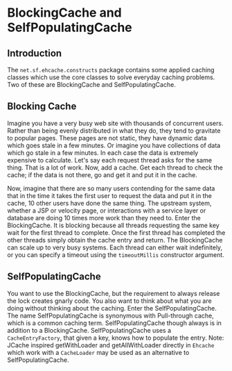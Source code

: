 ---
---
# BlockingCache and SelfPopulatingCache <a name="blockingcache-and-selfpopulatingcache"/>




## Introduction
The `net.sf.ehcache.constructs` package contains some applied caching classes which use the core classes to solve everyday caching problems. Two of these are BlockingCache and SelfPopulatingCache.

## Blocking Cache <a name="blocking-cache"/>
Imagine you have a very busy web site with thousands of concurrent users. Rather than being evenly distributed in
what they do, they tend to gravitate to popular pages. These pages are not static, they have dynamic data which
goes stale in a few minutes. Or imagine you have collections of data which go stale in a few minutes. In each
case the data is extremely expensive to calculate.
Let's say each request thread asks for the same thing. That is a lot of work. Now, add a cache. Get each thread
to check the cache; if the data is not there, go and get it and put it in the cache.

Now, imagine that there are so
many users contending for the same data that in the time it takes the first user to request the data and put it in
the cache, 10 other users have done the same thing. The upstream system, whether a JSP or velocity page, or interactions
with a service layer or database are doing 10 times more work than they need to.
Enter the BlockingCache.
It is blocking because all threads requesting the same key wait for the first thread to complete. Once the first
thread has completed the other threads simply obtain the cache entry and return.
The BlockingCache can scale up to very busy systems. Each thread can either wait indefinitely, or you can specify a timeout
using the `timeoutMillis` constructor argument.

## SelfPopulatingCache <a name="selfpopulatingcache"/>
You want to use the BlockingCache, but the requirement to always release the lock creates gnarly code. You also
want to think about what you are doing without thinking about the caching.
Enter the SelfPopulatingCache. The name SelfPopulatingCache is synonymous with Pull-through cache, which is a
common caching term. SelfPopulatingCache though always is in addition to a BlockingCache.
SelfPopulatingCache uses a `CacheEntryFactory`, that given a key, knows how to populate the entry.
Note: JCache inspired getWithLoader and getAllWithLoader directly in `Ehcache` which work with a `CacheLoader` may be used as an alternative
to SelfPopulatingCache.
